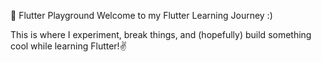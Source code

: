 🚀 Flutter Playground
Welcome to my Flutter Learning Journey :)

This is where I experiment, break things, and (hopefully) build something cool while learning Flutter!✌️

